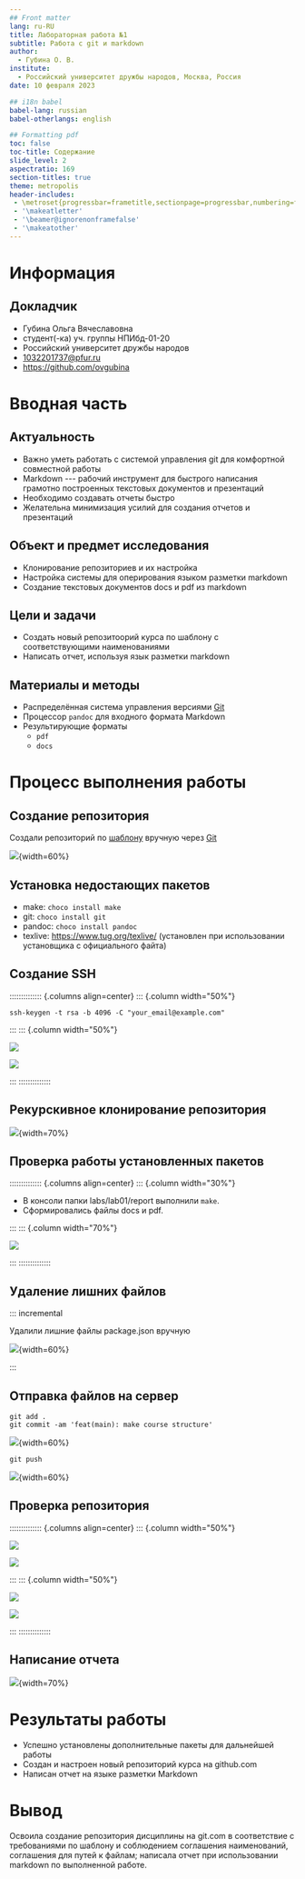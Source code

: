```yaml
---
## Front matter
lang: ru-RU
title: Лабораторная работа №1
subtitle: Работа с git и markdown
author:
  - Губина О. В.
institute:
  - Российский университет дружбы народов, Москва, Россия
date: 10 февраля 2023

## i18n babel
babel-lang: russian
babel-otherlangs: english

## Formatting pdf
toc: false
toc-title: Содержание
slide_level: 2
aspectratio: 169
section-titles: true
theme: metropolis
header-includes:
 - \metroset{progressbar=frametitle,sectionpage=progressbar,numbering=fraction}
 - '\makeatletter'
 - '\beamer@ignorenonframefalse'
 - '\makeatother'
---
```


# Информация

## Докладчик

  * Губина Ольга Вячеславовна
  * студент(-ка) уч. группы НПИбд-01-20
  * Российский университет дружбы народов
  * [1032201737@pfur.ru](mailto:1032201737@rudn.ru)
  * <https://github.com/ovgubina>

# Вводная часть

## Актуальность

- Важно уметь работать с системой управления git для комфортной совместной работы
- Markdown --- рабочий инструмент для быстрого написания грамотно построенных текстовых документов и презентаций
- Необходимо создавать отчеты быстро
- Желательна минимизация усилий для создания отчетов и презентаций

## Объект и предмет исследования

- Клонирование репозиториев и их настройка
- Настройка системы для оперирования языком разметки markdown
- Создание текстовых документов docs и pdf из markdown

## Цели и задачи

- Создать новый репозитоорий курса по шаблону с соответствующими наименованиями
- Написать отчет, используя язык разметки markdown

## Материалы и методы

- Распределённая система управления версиями [Git](https://github.com/)
- Процессор `pandoc` для входного формата Markdown
- Результирующие форматы
	- `pdf`
  - `docs`

# Процесс выполнения работы

## Создание репозитория

Создали репозиторий по [шаблону](https://github.com/yamadharma/course-directory-student-template) вручную через [Git](github.com)

![](image/5.png){width=60%}

## Установка недостающих пакетов

- make: ```choco install make```
- git: ```choco install git```
- pandoc: ```choco install pandoc```
- texlive: <https://www.tug.org/texlive/> (установлен при использовании установщика с официального файта)

## Создание SSH

:::::::::::::: {.columns align=center}
::: {.column width="50%"}

```ssh-keygen -t rsa -b 4096 -C "your_email@example.com"```

:::
::: {.column width="50%"}

![](image/9.png)

![](image/13.png)

:::
::::::::::::::

## Рекурскивное клонирование репозитория

![](image/15.png){width=70%}

## Проверка работы установленных пакетов

:::::::::::::: {.columns align=center}
::: {.column width="30%"}

- В консоли папки labs/lab01/report выполнили `make`.
- Сформировались файлы docs и pdf.

:::
::: {.column width="70%"}

![](image/22.png)

:::
::::::::::::::

## Удаление лишних файлов 

::: incremental

Удалили лишние файлы package.json вручную

![](image/23.png){width=60%}

:::

## Отправка файлов на сервер

  ```
  git add .
  git commit -am 'feat(main): make course structure'
  ```
  ![](image/25.png){width=60%}


  ```
  git push
  ```
  ![](image/26.png){width=60%}

## Проверка репозитория

:::::::::::::: {.columns align=center}
::: {.column width="50%"}

![](image/27.png)

![](image/28.png)

:::
::: {.column width="50%"}

![](image/29.png)

![](image/30.png)

:::
::::::::::::::


## Написание отчета

![](image/32.png){width=70%}

# Результаты работы

- Успешно установлены дополнительные пакеты для дальнейшей работы
- Создан и настроен новый репозиторий курса на github.com
- Написан отчет на языке разметки Markdown

# Вывод

Освоила создание репозитория дисциплины на git.com в соответствие с требованиями по шаблону и соблюдением соглашения наименований, соглашения для путей к файлам; написала отчет при использовании markdown по выполненной работе.

[def]: ttps://github.com/ovgubina